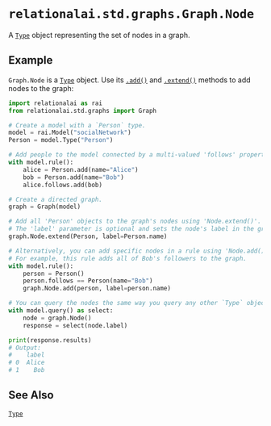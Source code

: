 # `relationalai.std.graphs.Graph.Node`

A [`Type`](../../../Type/README.md) object representing the set of nodes in a graph.

## Example

`Graph.Node` is a [`Type`](../../../Type/README.md) object.
Use its [`.add()`](../../../Type/add.md) and [`.extend()`](../../../Type/extend.md)
methods to add nodes to the graph:

```python
import relationalai as rai
from relationalai.std.graphs import Graph

# Create a model with a `Person` type.
model = rai.Model("socialNetwork")
Person = model.Type("Person")

# Add people to the model connected by a multi-valued 'follows' property.
with model.rule():
    alice = Person.add(name="Alice")
    bob = Person.add(name="Bob")
    alice.follows.add(bob)

# Create a directed graph.
graph = Graph(model)

# Add all 'Person' objects to the graph's nodes using 'Node.extend()'.
# The 'label' parameter is optional and sets the node's label in the graph visualization.
graph.Node.extend(Person, label=Person.name)

# Alternatively, you can add specific nodes in a rule using 'Node.add()'.
# For example, this rule adds all of Bob's followers to the graph.
with model.rule():
    person = Person()
    person.follows == Person(name="Bob")
    graph.Node.add(person, label=person.name)

# You can query the nodes the same way you query any other `Type` object.
with model.query() as select:
    node = graph.Node()
    response = select(node.label)

print(response.results)
# Output:
#    label
# 0  Alice
# 1    Bob
```

## See Also

[`Type`](../../../Type/README.md)

